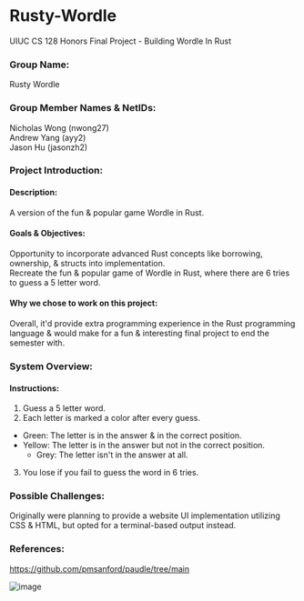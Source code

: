 # Rusty-Wordle
UIUC CS 128 Honors Final Project - Building Wordle In Rust

### Group Name: 
Rusty Wordle

### Group Member Names & NetIDs:
Nicholas Wong (nwong27) <br />
Andrew Yang (ayy2) <br />
Jason Hu (jasonzh2) <br />

### Project Introduction:
#### Description: 
A version of the fun & popular game Wordle in Rust. <br />

#### Goals & Objectives: <br />
Opportunity to incorporate advanced Rust concepts like borrowing, ownership, & structs into implementation. <br />
Recreate the fun & popular game of Wordle in Rust, where there are 6 tries to guess a 5 letter word. <br />

#### Why we chose to work on this project: <br />
Overall, it'd provide extra programming experience in the Rust programming language & would make for a fun & interesting final project to end the semester with. <br />

### System Overview:
#### Instructions:
1. Guess a 5 letter word. <br />
2. Each letter is marked a color after every guess. <br />
 - Green: The letter is in the answer & in the correct position. <br />
  - Yellow: The letter is in the answer but not in the correct position. <br />
    - Grey: The letter isn't in the answer at all. <br />
3. You lose if you fail to guess the word in 6 tries. <br />

### Possible Challenges:
Originally were planning to provide a website UI implementation utilizing CSS & HTML, but opted for a terminal-based output instead. <br />

### References:
https://github.com/pmsanford/paudle/tree/main

![image](https://user-images.githubusercontent.com/89149777/159834436-34f25c46-bb8c-48a7-8577-77d109c079f7.png)
